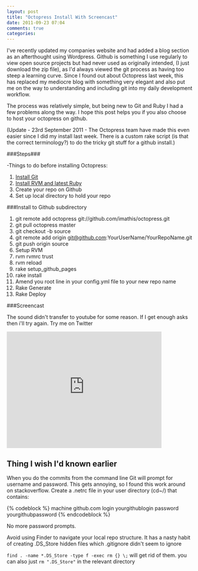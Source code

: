 ```yaml
---
layout: post
title: "Octopress Install With Screencast"
date: 2011-09-23 07:04
comments: true
categories: 
---
```


I've recently updated my companies website and had added a blog section as an afterthought using Wordpress. Github is something I use
regularly to view open source projects but had never used as originally intended, (I just download the zip file), as I'd always viewed the
git process as having too steep a learning curve.
Since I found out about Octopress last week, this has replaced my mediocre blog with something very elegant and also put me on the way to
understanding and including git into my daily development workflow.
 
The process was relatively simple, but being new to Git and Ruby I had a few problems along the way. I hope this post helps you if you also
choose to host your octopress on github.
 
(Update - 23rd September 2011 - The Octopress team have made this even easier since I did my install last week.
There is a custom rake script (is that the correct terminology?) to do the tricky git stuff for a github install.)

###Steps###

-Things to do before installing Octopress:

<!--more-->

1. [Install Git](http://git-scm.com/)
2. [Install RVM and latest Ruby](https://gist.github.com/1159539/)
3. Create your repo on Github
4. Set up local directory to hold your repo

###Install to Github subdirectory

1. git remote add octopress git://github.com/imathis/octopress.git
2. git pull octopress master
3. git checkout -b source 
4. git remote add origin git@github.com:YourUserName/YourRepoName.git
5. git push origin source
6. Setup RVM 
7. rvm rvmrc trust
8. rvm reload
9. rake setup_github_pages
10. rake install
11. Amend you root line in your config.yml file to your new repo name 
12. Rake Generate
13. Rake Deploy

###Screencast

The sound didn't transfer to youtube for some reason. If I get enough asks then i'll try again. Try me on Twitter

<iframe width="420" height="315" src="http://www.youtube.com/embed/57VoGcJMBWs" frameborder="0" allowfullscreen></iframe>

## Thing I wish I'd known earlier

When you do the commits from the command line Git will prompt for username and password. This gets annoying, so I found this work around on
stackoverflow. Create a .netrc file in your user directory (cd~/) that contains:
 
{% codeblock %}
machine github.com 
login yourgithublogin
password yourgithubpassword
{% endcodeblock %}
 
No more password prompts.
 
Avoid using Finder to navigate your local repo structure. It has a nasty habit of creating .DS_Store hidden files which .gitignore didn't seem to ignore

```find . -name *.DS_Store -type f -exec rm {} \;``` will get rid of them.
you can also just ```rm ".DS_Store"``` in the relevant directory

 

